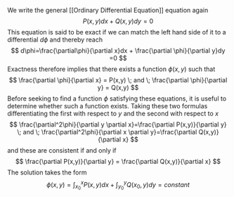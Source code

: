 We write the general [[Ordinary Differential Equation]] equation again
$$
P(x,y)dx+Q(x,y)dy=0
$$
This equation is said to be exact if we can match the left hand side of it to a differential $d\phi$ and thereby reach 
$$
d\phi=\frac{\partial\phi}{\partial x}dx + \frac{\partial \phi}{\partial y}dy =0
$$
Exactness therefore implies that there exists a function $\phi(x,y)$ such that
$$
\frac{\partial \phi}{\partial x} = P(x,y) \; and \; \frac{\partial \phi}{\partial y} = Q(x,y)
$$
Before seeking to find a function $\phi$ satisfying these equations, it is useful to determine whether such a function exists. Taking these two formulas differentiating the first with respect to $y$ and the second with respect to $x$
$$
\frac{\partial^2\phi}{\partial y \partial x}=\frac{\partial P(x,y)}{\partial y} \; and \; \frac{\partial^2\phi}{\partial x \partial y}=\frac{\partial Q(x,y)}{\partial x}
$$
and these are consistent if and only if
$$
\frac{\partial P(x,y)}{\partial y} = \frac{\partial Q(x,y)}{\partial x}
$$
The solution takes the form
$$
\phi(x,y)=\int^x_{x_0}P(x,y)dx + \int^y_{y_0}Q(x_0,y)dy=constant
$$

